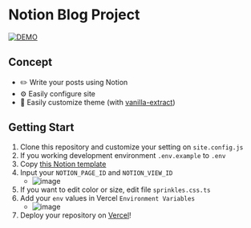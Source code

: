 # Notion Blog Project
[![DEMO](https://img.shields.io/badge/BLOG%20DEMO-2d55ff)](https://chipmunk-blog.vercel.app/)

## Concept
  - ✏️ Write your posts using Notion
  - ⚙️ Easily configure site
  - 🎨 Easily customize theme (with [vanilla-extract](https://github.com/vanilla-extract-css/vanilla-extract))

## Getting Start
  1. Clone this repository and customize your setting on `site.config.js`
  2. If you working development environment `.env.example` to `.env`
  3. Copy [this Notion template](https://imian.notion.site/7cdd2b347b734b7caeb754d8701a4b57?v=c9d11f25b61b4d249d45f3b4dde4c2f2&pvs=4)
  4. Input your `NOTION_PAGE_ID` and `NOTION_VIEW_ID`
     - ![image](https://github.com/im-ian/notion-blog/assets/38205068/89d4248e-a8a3-4d51-822d-627b8d1f4f86)
  5. If you want to edit color or size, edit file `sprinkles.css.ts`
  6. Add your `env` values in Vercel `Environment Variables`
     - ![image](https://github.com/im-ian/notion-blog/assets/38205068/b2d4959e-a6d4-4bd5-b56f-cce38ce3ccc4)
  7. Deploy your repository on [Vercel](https://vercel.com/)!
     
